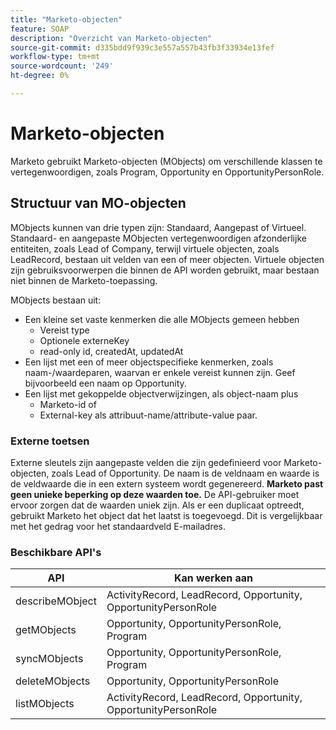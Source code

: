 ```yaml
---
title: "Marketo-objecten"
feature: SOAP
description: "Overzicht van Marketo-objecten"
source-git-commit: d335bdd9f939c3e557a557b43fb3f33934e13fef
workflow-type: tm+mt
source-wordcount: '249'
ht-degree: 0%

---
```



# Marketo-objecten

Marketo gebruikt Marketo-objecten (MObjects) om verschillende klassen te vertegenwoordigen, zoals Program, Opportunity en OpportunityPersonRole.

## Structuur van MO-objecten

MObjects kunnen van drie typen zijn: Standaard, Aangepast of Virtueel. Standaard- en aangepaste MObjecten vertegenwoordigen afzonderlijke entiteiten, zoals Lead of Company, terwijl virtuele objecten, zoals LeadRecord, bestaan uit velden van een of meer objecten. Virtuele objecten zijn gebruiksvoorwerpen die binnen de API worden gebruikt, maar bestaan niet binnen de Marketo-toepassing.

MObjects bestaan uit:

- Een kleine set vaste kenmerken die alle MObjects gemeen hebben
   - Vereist type
   - Optionele externeKey
   - read-only id, createdAt, updatedAt
- Een lijst met een of meer objectspecifieke kenmerken, zoals naam-/waardeparen, waarvan er enkele vereist kunnen zijn. Geef bijvoorbeeld een naam op Opportunity.
- Een lijst met gekoppelde objectverwijzingen, als object-naam plus
   - Marketo-id of
   - External-key als attribuut-name/attribute-value paar.

### Externe toetsen

Externe sleutels zijn aangepaste velden die zijn gedefinieerd voor Marketo-objecten, zoals Lead of Opportunity. De naam is de veldnaam en waarde is de veldwaarde die in een extern systeem wordt gegenereerd. **Marketo past geen unieke beperking op deze waarden toe.** De API-gebruiker moet ervoor zorgen dat de waarden uniek zijn. Als er een duplicaat optreedt, gebruikt Marketo het object dat het laatst is toegevoegd. Dit is vergelijkbaar met het gedrag voor het standaardveld E-mailadres.

### Beschikbare API&#39;s

| API | Kan werken aan |
|---|---|
| describeMObject | ActivityRecord, LeadRecord, Opportunity, OpportunityPersonRole |
| getMObjects | Opportunity, OpportunityPersonRole, Program |
| syncMObjects | Opportunity, OpportunityPersonRole, Program |
| deleteMObjects | Opportunity, OpportunityPersonRole |
| listMObjects | ActivityRecord, LeadRecord, Opportunity, OpportunityPersonRole |
